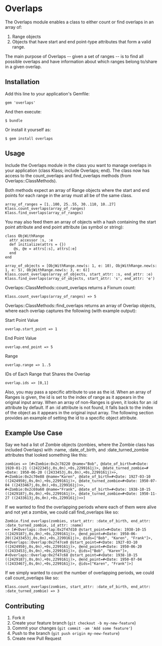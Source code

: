 # Overlaps

The Overlaps module enables a class to either count or find overlaps in an array of:
1. Range objects
2. Objects that have start and end point-type attributes that form a valid range.

The main purpose of Overlaps -- given a set of ranges -- is to find all possible overlaps and have information about which ranges belong to/share in a given overlap.

## Installation

Add this line to your application's Gemfile:

    gem 'overlaps'

And then execute:

    $ bundle

Or install it yourself as:

    $ gem install overlaps

## Usage

Include the Overlaps module in the class you want to manage overlaps in your application (class Klass; include Overlaps; end).  The class now has access to the count_overlaps and find_overlaps methods (from Overlaps::ClassMethods).

Both methods expect an array of Range objects where the start and end points for each range in the array must all be of the same class.
    
    array_of_ranges = [1..100, 25..55, 30..110, 10..27]
    Klass.count_overlaps(array_of_ranges)
    Klass.find_overlaps(array_of_ranges)

You may also feed them an array of objects with a hash containing the start point attribute and end point attribute (as symbol or string):

    class ObjWithRange
      attr_accessor :s, :e
      def initialize(attrs = {})
        @s, @e = attrs[:s], attrs[:e]
      end
    end
    
    array_of_objects = [ObjWithRange.new(s: 1, e: 10), ObjWithRange.new(s: 1, e: 5), ObjWithRange.new(s: 3, e: 6)]
    Klass.count_overlaps(array_of_objects, start_attr: :s, end_attr: :e)
    Klass.find_overlaps(array_of_objects, start_attr: 's', end_attr: 'e')

Overlaps::ClassMethods::count_overlaps returns a Fixnum count:

    Klass.count_overlaps(array_of_ranges) => 5
    
Overlaps::ClassMethods::find_overlaps returns an array of Overlap objects, where each overlap captures the following (with example output):

  Start Point Value
  
    overlap.start_point => 1
    
  End Point Value
  
    overlap.end_point => 5
    
  Range
  
    overlap.range => 1..5
    
  IDs of Each Range that Shares the Overlap
  
    overlap.ids => [0,1]
    
Also, you may pass a specific attribute to use as the id.  When an array of Ranges is given, the id is set to the index of range as it appears in the original input array.  When an array of non-Ranges is given, it looks for an :id attribute by default.  If an :id attribute is not found, it falls back to the index of the object as it appears in the original input array.  The following section provides an example of setting the id to a specific object attribute.

## Example Use Case
Say we had a list of Zombie objects (zombies, where the Zombie class has included Overlaps) with :name, :date_of_birth, and :date_turned_zombie attributes that looked something like this:

    zombies => [#<Zombie:0x2c78220 @name="Bob", @date_of_birth=#<Date: 1920-01-21 ((2422345j,0s,0n),+0s,2299161j)>, @date_turned_zombie=#<Date: 1950-06-20 ((2433453j,0s,0n),+0s,2299161j)>>,
    #<Zombie:0x2c70e88 @name="Karen", @date_of_birth=#<Date: 1927-03-10 ((2424950j,0s,0n),+0s,2299161j)>, @date_turned_zombie=#<Date: 1950-07-04 ((2433467j,0s,0n),+0s,2299161j)>>,
    #<Zombie:0x2c69a60 @name="Frank", @date_of_birth=#<Date: 1938-10-15 ((2429187j,0s,0n),+0s,2299161j)>, @date_turned_zombie=#<Date: 1950-11-27 ((2433613j,0s,0n),+0s,2299161j)>>]

 If we wanted to find the overlapping periods where each of them were alive and not yet a zombie, we could call find_overlaps like so:
 
    Zombie.find_overlaps(zombies, start_attr: :date_of_birth, end_attr: :date_turned_zombie, id_attr: :name)
    => [#<Overlaps::Overlap:0x2f47d10 @start_point=#<Date: 1938-10-15 ((2429187j,0s,0n),+0s,2299161j)>, @end_point=#<Date: 1950-06-20((2433453j,0s,0n),+0s,2299161j)>, @ids=["Bob", "Karen", "Frank"]>,
    #<Overlaps::Overlap:0x2f47ce0 @start_point=#<Date: 1927-03-10 ((2424950j,0s,0n),+0s,2299161j)>, @end_point=#<Date: 1950-06-20 ((2433453j,0s,0n),+0s,2299161j)>, @ids=["Bob", "Karen"]>,
    #<Overlaps::Overlap:0x2f47c68 @start_point=#<Date: 1938-10-15 ((2429187j,0s,0n),+0s,2299161j)>, @end_point=#<Date: 1950-07-04 ((2433467j,0s,0n),+0s,2299161j)>, @ids=["Karen", "Frank"]>]

  If we simply wanted to count the number of overlapping periods, we could call count_overlaps like so:
  
    Klass.count_overlaps(zombies, start_attr: :date_of_birth, end_attr: :date_turned_zombie) => 3

## Contributing

1. Fork it
2. Create your feature branch (`git checkout -b my-new-feature`)
3. Commit your changes (`git commit -am 'Add some feature'`)
4. Push to the branch (`git push origin my-new-feature`)
5. Create new Pull Request
